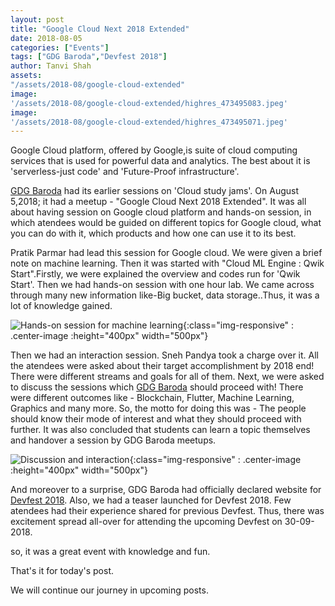```yaml
---
layout: post
title: "Google Cloud Next 2018 Extended"
date: 2018-08-05
categories: ["Events"]
tags: ["GDG Baroda","Devfest 2018"]
author: Tanvi Shah
assets:
"/assets/2018-08/google-cloud-extended"
image:
'/assets/2018-08/google-cloud-extended/highres_473495083.jpeg'
image:
'/assets/2018-08/google-cloud-extended/highres_473495071.jpeg'
---
```


Google Cloud platform, offered by Google,is suite of cloud computing services that is used for powerful data and analytics. The best about it is 'serverless-just code' and 'Future-Proof infrastructure'.

[GDG Baroda](https://gdgbaroda.com) had its earlier sessions on 'Cloud study jams'. On August 5,2018; it had a meetup - "Google Cloud Next 2018 Extended". It was all about having session on Google cloud platform and hands-on session, in which atendees would be guided on different topics for Google cloud, what you can do with it, which products and how one can use it to its best.

Pratik Parmar had lead this session for Google cloud. We were given a brief note on machine learning. Then it was started with "Cloud ML Engine : Qwik Start".Firstly, we were explained the overview and codes run for 'Qwik Start'. Then we had hands-on session with one hour lab. We came across through many new information like-Big bucket, data storage..Thus, it was a lot of knowledge gained.

![Hands-on session for machine learning]({{page.assets}}/highres_473495083.jpeg){:class="img-responsive" : .center-image :height="400px" width="500px"}

Then we had an interaction session. Sneh Pandya took a charge over it. All the atendees were asked about their target accomplishment by 2018 end! There were different streams and goals for all of them. Next, we were asked to discuss the sessions which [GDG Baroda](https://gdgbaroda.com) should proceed with! There were different outcomes like - Blockchain, Flutter, Machine Learning, Graphics and many more. So, the motto for doing this was - The people should know their mode of interest and what they should proceed with further. It was also concluded that students can learn a topic themselves and handover a session by GDG Baroda meetups.

![Discussion and interaction]({{page.assets}}/highres_473495071.jpeg){:class="img-responsive" : .center-image :height="400px" width="500px"}

And moreover to a surprise, GDG Baroda had officially declared website for [Devfest 2018](https://devfest.gdgbaroda.com/). Also, we had a teaser launched for Devfest 2018. Few atendees had their experience shared for previous Devfest. Thus, there was excitement spread all-over for attending the upcoming Devfest on 30-09-2018.

so, it was a great event with knowledge and fun.

That's it for today's post.

We will continue our journey in upcoming posts.